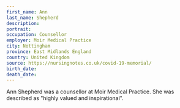 ```yaml
---
first_name: Ann
last_name: Shepherd
description: 
portrait: 
occupation: Counsellor
employer: Moir Medical Practice
city: Nottingham
province: East Midlands England
country: United Kingdom
source: https://nursingnotes.co.uk/covid-19-memorial/
birth_date: 
death_date: 
---
```


Ann Shepherd was a counsellor at Moir Medical Practice. She was described as "highly valued and inspirational".